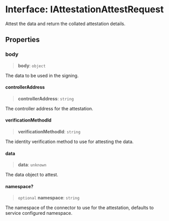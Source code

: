 # Interface: IAttestationAttestRequest

Attest the data and return the collated attestation details.

## Properties

### body

> **body**: `object`

The data to be used in the signing.

#### controllerAddress

> **controllerAddress**: `string`

The controller address for the attestation.

#### verificationMethodId

> **verificationMethodId**: `string`

The identity verification method to use for attesting the data.

#### data

> **data**: `unknown`

The data object to attest.

#### namespace?

> `optional` **namespace**: `string`

The namespace of the connector to use for the attestation, defaults to service configured namespace.
